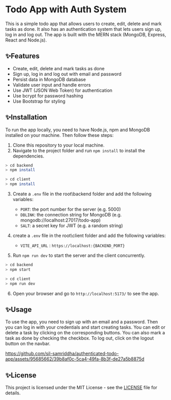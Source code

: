 # Todo App with Auth System

This is a simple todo app that allows users to create, edit, delete and mark tasks as done. It also has an authentication system that lets users sign up, log in and log out. The app is built with the MERN stack (MongoDB, Express, React and Node.js).

## ✨Features

- Create, edit, delete and mark tasks as done
- Sign up, log in and log out with email and password
- Persist data in MongoDB database
- Validate user input and handle errors
- Use JWT (JSON Web Token) for authentication
- Use bcrypt for password hashing
- Use Bootstrap for styling

## ✨Installation

To run the app locally, you need to have Node.js, npm and MongoDB installed on your machine. Then follow these steps:

1. Clone this repository to your local machine.
2. Navigate to the project folder and run `npm install` to install the dependencies.

```bash
> cd backend
> npm install
```
```bash
> cd client
> npm install
```
3. Create a `.env` file in the root\backend folder and add the following variables:

    - `PORT`: the port number for the server (e.g. 5000)
    - `DBLINK`: the connection string for MongoDB (e.g. mongodb://localhost:27017/todo-app)
    - `SALT`: a secret key for JWT (e.g. a random string)

4. create a `.env` file in the root\client folder and add the following variables:
    - `VITE_API_URL` : `https://localhost:{BACKEND_PORT}`
5. Run `npm run dev` to start the server and the client concurrently.

```bash
> cd backend
> npm start
```

```bash
> cd client
> npm run dev
```
6. Open your browser and go to `http://localhost:5173/` to see the app.

## ✨Usage

To use the app, you need to sign up with an email and a password. Then you can log in with your credentials and start creating tasks. You can edit or delete a task by clicking on the corresponding buttons. You can also mark a task as done by checking the checkbox. To log out, click on the logout button on the navbar.


https://github.com/sil-samriddha/authenticated-todo-app/assets/95685662/39b8af0c-5ca4-49fa-8b3f-de27a5b8875d


## ✨License

This project is licensed under the MIT License - see the [LICENSE](LICENSE) file for details.
